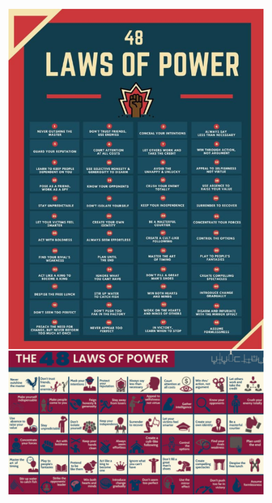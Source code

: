 ![48LawsOfPower](https://github.com/ntiwari78/mgmt/blob/master/Books/summary/images/48LawsOfPower.jpeg)
![second](https://github.com/ntiwari78/mgmt/blob/master/Books/summary/images/48LawsOfPower_2.jpeg)
